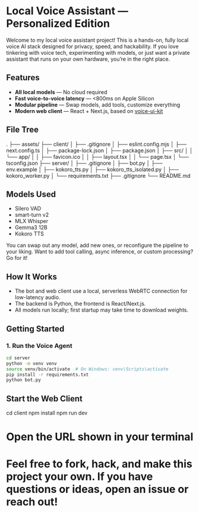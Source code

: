 # Local Voice Assistant — Personalized Edition

Welcome to my local voice assistant project! This is a hands-on, fully local voice AI stack designed for privacy, speed, and hackability. If you love tinkering with voice tech, experimenting with models, or just want a private assistant that runs on your own hardware, you’re in the right place.

## Features
- **All local models** — No cloud required
- **Fast voice-to-voice latency** — <800ms on Apple Silicon
- **Modular pipeline** — Swap models, add tools, customize everything
- **Modern web client** — React + Next.js, based on [voice-ui-kit](https://github.com/pipecat-ai/voice-ui-kit)

## File Tree
.
├── assets/
├── client/
│   ├── .gitignore
│   ├── eslint.config.mjs
│   ├── next.config.ts
│   ├── package-lock.json
│   ├── package.json
│   ├── src/
│   │   └── app/
│   │       ├── favicon.ico
│   │       ├── layout.tsx
│   │       └── page.tsx
│   └── tsconfig.json
├── server/
│   ├── .gitignore
│   ├── bot.py
│   ├── env.example
│   ├── kokoro_tts.py
│   ├── kokoro_tts_isolated.py
│   ├── kokoro_worker.py
│   └── requirements.txt
├── .gitignore
└── README.md

## Models Used
- Silero VAD
- smart-turn v2
- MLX Whisper
- Gemma3 12B
- Kokoro TTS

You can swap out any model, add new ones, or reconfigure the pipeline to your liking. Want to add tool calling, async inference, or custom processing? Go for it!

## How It Works
- The bot and web client use a local, serverless WebRTC connection for low-latency audio.
- The backend is Python, the frontend is React/Next.js.
- All models run locally; first startup may take time to download weights.

## Getting Started
### 1. Run the Voice Agent
```bash
cd server
python -m venv venv
source venv/bin/activate  # On Windows: venv\Scripts\activate
pip install -r requirements.txt
python bot.py
```
## Start the Web Client

cd client
npm install
npm run dev
# Open the URL shown in your terminal

# Feel free to fork, hack, and make this project your own. If you have questions or ideas, open an issue or reach out! 
